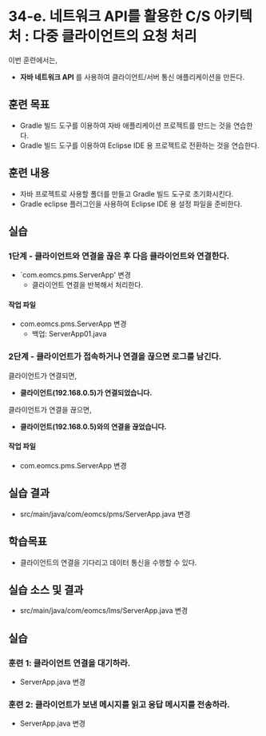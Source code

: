 # 34-e. 네트워크 API를 활용한 C/S 아키텍처 : 다중 클라이언트의 요청 처리

이번 훈련에서는,
- **자바 네트워크 API** 를 사용하여 클라이언트/서버 통신 애플리케이션을 만든다.

## 훈련 목표
- Gradle 빌드 도구를 이용하여 자바 애플리케이션 프로젝트를 만드는 것을 연습한다.
- Gradle 빌드 도구를 이용하여 Eclipse IDE 용 프로젝트로 전환하는 것을 연습한다.

## 훈련 내용
- 자바 프로젝트로 사용할 폴더를 만들고 Gradle 빌드 도구로 초기화시킨다.
- Gradle eclipse 플러그인을 사용하여 Eclipse IDE 용 설정 파일을 준비한다.


## 실습

### 1단계 - 클라이언트와 연결을 끊은 후 다음 클라이언트와 연결한다.

- `com.eomcs.pms.ServerApp' 변경
  - 클라이언트 연결을 반복해서 처리한다.

#### 작업 파일
- com.eomcs.pms.ServerApp 변경
  - 백업: ServerApp01.java

### 2단계 - 클라이언트가 접속하거나 연결을 끊으면 로그를 남긴다.

클라이언트가 연결되면,
- **클라이언트(192.168.0.5)가 연결되었습니다.**

클라이언트가 연결을 끊으면,
- **클라이언트(192.168.0.5)와의 연결을 끊었습니다.**

#### 작업 파일
- com.eomcs.pms.ServerApp 변경

## 실습 결과
- src/main/java/com/eomcs/pms/ServerApp.java 변경






## 학습목표

- 클라이언트의 연결을 기다리고 데이터 통신을 수행할 수 있다.

## 실습 소스 및 결과

- src/main/java/com/eomcs/lms/ServerApp.java 변경

## 실습  

### 훈련 1: 클라이언트 연결을 대기하라.

- ServerApp.java 변경

### 훈련 2: 클라이언트가 보낸 메시지를 읽고 응답 메시지를 전송하라.

- ServerApp.java 변경
